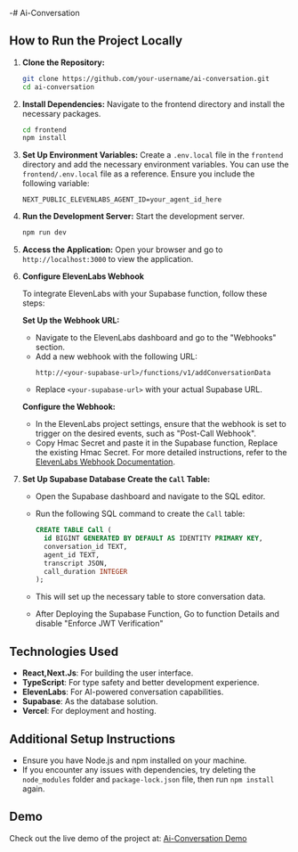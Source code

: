 -# Ai-Conversation

## How to Run the Project Locally

1. **Clone the Repository:**
   ```bash
   git clone https://github.com/your-username/ai-conversation.git
   cd ai-conversation
   ```

2. **Install Dependencies:**
   Navigate to the frontend directory and install the necessary packages.
   ```bash
   cd frontend
   npm install
   ```

3. **Set Up Environment Variables:**
   Create a `.env.local` file in the `frontend` directory and add the necessary environment variables. You can use the `frontend/.env.local` file as a reference.
   Ensure you include the following variable:
   ```env
   NEXT_PUBLIC_ELEVENLABS_AGENT_ID=your_agent_id_here
   ```

4. **Run the Development Server:**
   Start the development server.
   ```bash
   npm run dev
   ```

5. **Access the Application:**
   Open your browser and go to `http://localhost:3000` to view the application.
6. **Configure ElevenLabs Webhook**

    To integrate ElevenLabs with your Supabase function, follow these steps:

     **Set Up the Webhook URL:**
      - Navigate to the ElevenLabs dashboard and go to the "Webhooks" section.
      - Add a new webhook with the following URL:
        ```
        http://<your-supabase-url>/functions/v1/addConversationData
        ```
      - Replace `<your-supabase-url>` with your actual Supabase URL.


     **Configure the Webhook:**
     - In the ElevenLabs project settings, ensure that the webhook is set to trigger on the desired events, such as "Post-Call Webhook".
     - Copy Hmac Secret and paste it in the Supabase function, Replace the existing Hmac Secret.
    For more detailed instructions, refer to the [ElevenLabs Webhook Documentation](https://elevenlabs.io/docs/conversational-ai/workflows/post-call-webhooks).

7. **Set Up Supabase Database**
   **Create the `Call` Table:**
   - Open the Supabase dashboard and navigate to the SQL editor.
   - Run the following SQL command to create the `Call` table:

     ```sql
     CREATE TABLE Call (
       id BIGINT GENERATED BY DEFAULT AS IDENTITY PRIMARY KEY,
       conversation_id TEXT,
       agent_id TEXT,
       transcript JSON,
       call_duration INTEGER
     );
     ```

   - This will set up the necessary table to store conversation data.
   - After Deploying the Supabase Function, Go to function Details and disable "Enforce JWT Verification"

## Technologies Used
- **React,Next.Js**: For building the user interface.
- **TypeScript**: For type safety and better development experience.
- **ElevenLabs**: For AI-powered conversation capabilities.
- **Supabase**: As the database solution.
- **Vercel**: For deployment and hosting.

## Additional Setup Instructions

- Ensure you have Node.js and npm installed on your machine.
- If you encounter any issues with dependencies, try deleting the `node_modules` folder and `package-lock.json` file, then run `npm install` again.

## Demo

Check out the live demo of the project at: [Ai-Conversation Demo](https://ai-conversation-git-dev-nader-waleds-projects.vercel.app/)


